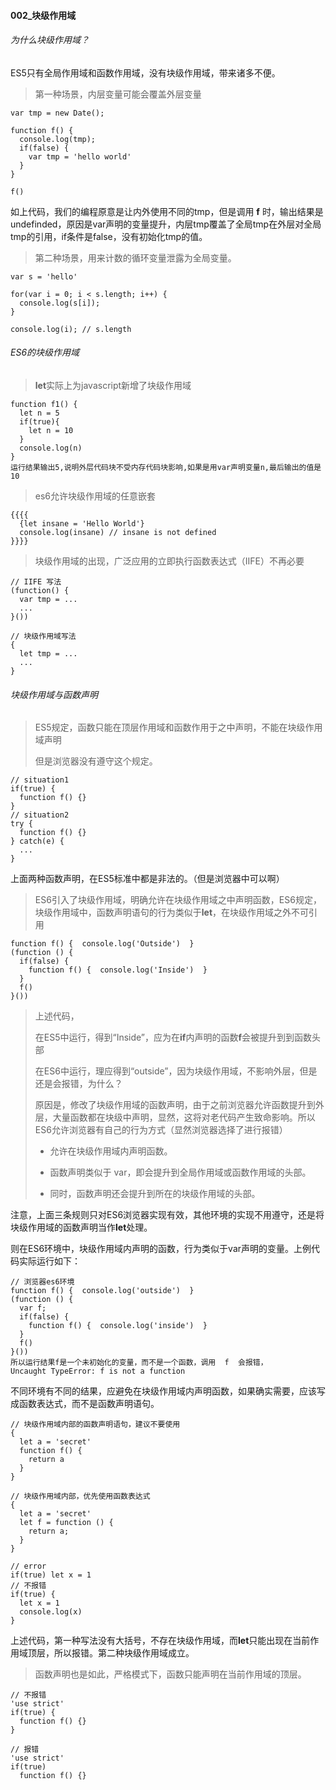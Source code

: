 #### 002_块级作用域



###### 为什么块级作用域？

ES5只有全局作用域和函数作用域，没有块级作用域，带来诸多不便。

> 第一种场景，内层变量可能会覆盖外层变量

```
var tmp = new Date();

function f() {
  console.log(tmp);
  if(false) {
    var tmp = 'hello world'
  }
}

f()
```

如上代码，我们的编程原意是让内外使用不同的tmp，但是调用 	**f**	时，输出结果是undefinded，原因是var声明的变量提升，内层tmp覆盖了全局tmp在外层对全局tmp的引用，if条件是false，没有初始化tmp的值。

> 第二种场景，用来计数的循环变量泄露为全局变量。

```
var s = 'hello'

for(var i = 0; i < s.length; i++) {
  console.log(s[i]);
}

console.log(i); // s.length
```



###### ES6的块级作用域

> **let**实际上为javascript新增了块级作用域

```
function f1() {
  let n = 5
  if(true){
    let n = 10
  }
  console.log(n)
}
运行结果输出5,说明外层代码块不受内存代码块影响,如果是用var声明变量n,最后输出的值是10
```

> es6允许块级作用域的任意嵌套

```
{{{{
  {let insane = 'Hello World'}
  console.log(insane) // insane is not defined
}}}}
```

> 块级作用域的出现，广泛应用的立即执行函数表达式（IIFE）不再必要

```
// IIFE 写法
(function() {
  var tmp = ...
  ...
}())

// 块级作用域写法
{
  let tmp = ...
  ...
}
```

###### 块级作用域与函数声明

> ES5规定，函数只能在顶层作用域和函数作用于之中声明，不能在块级作用域声明
>
> 但是浏览器没有遵守这个规定。

```
// situation1
if(true) {
  function f() {}
}
// situation2
try {
  function f() {}
} catch(e) {
  ...
}
```

上面两种函数声明，在ES5标准中都是非法的。（但是浏览器中可以啊）

> ES6引入了块级作用域，明确允许在块级作用域之中声明函数，ES6规定，块级作用域中，函数声明语句的行为类似于**let**，在块级作用域之外不可引用

```
function f() {  console.log('Outside')  }
(function () {
  if(false) {
    function f() {  console.log('Inside')  }
  }
  f()
}())
```

> 上述代码，
>
> 在ES5中运行，得到“Inside”，应为在**if**内声明的函数**f**会被提升到到函数头部
>
> 在ES6中运行，理应得到“outside”，因为块级作用域，不影响外层，但是还是会报错，为什么？
>
> 原因是，修改了块级作用域的函数声明，由于之前浏览器允许函数提升到外层，大量函数都在块级中声明，显然，这将对老代码产生致命影响。所以ES6允许浏览器有自己的行为方式（显然浏览器选择了进行报错）
>
> - 允许在块级作用域内声明函数。
>
> - 函数声明类似于 var，即会提升到全局作用域或函数作用域的头部。
> - 同时，函数声明还会提升到所在的块级作用域的头部。

注意，上面三条规则只对ES6浏览器实现有效，其他环境的实现不用遵守，还是将块级作用域的函数声明当作**let**处理。

则在ES6环境中，块级作用域内声明的函数，行为类似于var声明的变量。上例代码实际运行如下：

```
// 浏览器es6环境
function f() {  console.log('outside')  }
(function () {
  var f;
  if(false) {
    function f() {  console.log('inside')  }
  }
  f()
}())
所以运行结果f是一个未初始化的变量，而不是一个函数，调用  f  会报错，
Uncaught TypeError: f is not a function
```

不同环境有不同的结果，应避免在块级作用域内声明函数，如果确实需要，应该写成函数表达式，而不是函数声明语句。

```
// 块级作用域内部的函数声明语句，建议不要使用
{
  let a = 'secret'
  function f() {
    return a
  }
}

// 块级作用域内部，优先使用函数表达式
{
  let a = 'secret'
  let f = function () {
    return a;
  }
}
```

```
// error
if(true) let x = 1
// 不报错
if(true) {
  let x = 1
  console.log(x)
}
```

上述代码，第一种写法没有大括号，不存在块级作用域，而**let**只能出现在当前作用域顶层，所以报错。第二种块级作用域成立。

> 函数声明也是如此，严格模式下，函数只能声明在当前作用域的顶层。

```
// 不报错
'use strict'
if(true) {
  function f() {}
}

// 报错
'use strict'
if(true)
  function f() {}
```

